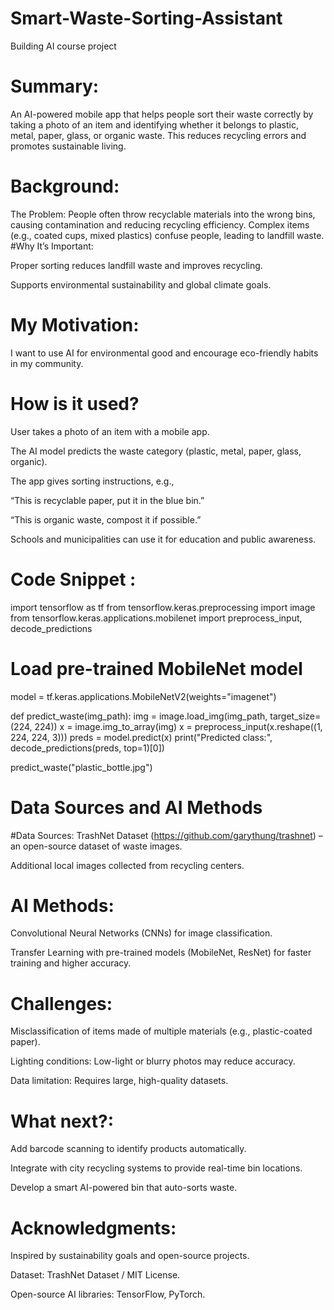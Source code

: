 # Smart-Waste-Sorting-Assistant
Building AI course project

# Summary:

An AI-powered mobile app that helps people sort their waste correctly by taking a photo of an item and identifying whether it belongs to plastic, metal, paper, glass, or organic waste. This reduces recycling errors and promotes sustainable living.
# Background:

The Problem:
People often throw recyclable materials into the wrong bins, causing contamination and reducing recycling efficiency.
Complex items (e.g., coated cups, mixed plastics) confuse people, leading to landfill waste.
#Why It’s Important:

Proper sorting reduces landfill waste and improves recycling.

Supports environmental sustainability and global climate goals.

# My Motivation:

I want to use AI for environmental good and encourage eco-friendly habits in my community.

# How is it used?

User takes a photo of an item with a mobile app.

The AI model predicts the waste category (plastic, metal, paper, glass, organic).

The app gives sorting instructions, e.g.,

“This is recyclable paper, put it in the blue bin.”

“This is organic waste, compost it if possible.”

Schools and municipalities can use it for education and public awareness.

# Code Snippet :

import tensorflow as tf
from tensorflow.keras.preprocessing import image
from tensorflow.keras.applications.mobilenet import preprocess_input, decode_predictions

# Load pre-trained MobileNet model
model = tf.keras.applications.MobileNetV2(weights="imagenet")

def predict_waste(img_path):
    img = image.load_img(img_path, target_size=(224, 224))
    x = image.img_to_array(img)
    x = preprocess_input(x.reshape((1, 224, 224, 3)))
    preds = model.predict(x)
    print("Predicted class:", decode_predictions(preds, top=1)[0])

predict_waste("plastic_bottle.jpg")

# Data Sources and AI Methods

#Data Sources:
TrashNet Dataset (https://github.com/garythung/trashnet) – an open-source dataset of waste images.

Additional local images collected from recycling centers.

# AI Methods:
Convolutional Neural Networks (CNNs) for image classification.

Transfer Learning with pre-trained models (MobileNet, ResNet) for faster training and higher accuracy.

# Challenges:
Misclassification of items made of multiple materials (e.g., plastic-coated paper).

Lighting conditions: Low-light or blurry photos may reduce accuracy.

Data limitation: Requires large, high-quality datasets.

# What next?:
Add barcode scanning to identify products automatically.

Integrate with city recycling systems to provide real-time bin locations.

Develop a smart AI-powered bin that auto-sorts waste.

# Acknowledgments:
Inspired by sustainability goals and open-source projects.

Dataset: TrashNet Dataset / MIT License.

Open-source AI libraries: TensorFlow, PyTorch.




